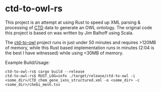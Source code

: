 # ctd-to-owl-rs

This project is an attempt at using Rust to speed up XML parsing & processing of [CTD](http://ctdbase.org) data to generate an OWL ontology.  The original code this project is based on was written by Jim Balhoff using Scala.

The [ctd-to-owl](https://github.com/balhoff/ctd-to-owl) project runs in just under 50 minutes and requires >120MB of memory, while this Rust based implementation runs in minutes (2:04 is the best I have witnessed) while using <30MB of memory.

Example Build/Usage:
```
ctd-to-owl-rs$ cargo build --release
ctd-to-owl-rs$ RUST_LOG=info ./target/release/ctd-to-owl -i <some_dir>/CTD_chem_gene_ixns_structured.xml -o <some_dir> -c <some_dir>/chebi_mesh.tsv
```
